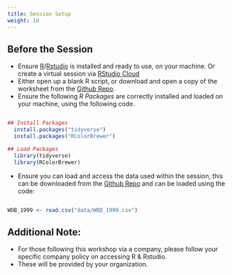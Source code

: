 ```yaml
---
title: Session Setup
weight: 10
---
```


## Before the Session 

* Ensure [R](<https://www.r-project.org/>)/[Rstudio](<https://rstudio.com/>) is installed and ready to use, on your machine. Or create a virtual session via [RStudio Cloud](<https://rstudio.cloud/>)
* Either open up a blank R script, or download and open a copy of the worksheet from the [Github Repo](<https://github.com/thomasjwise/dataviz_business>). 
* Ensure the following *R Packages* are correctly installed and loaded on your machine, using the following code. 

```r

## Install Packages 
  install.packages("tidyverse")
  install.packages("RColorBrewer")

## Load Packages 
  library(tidyverse)
  library(RColorBrewer)

```

* Ensure you can load and access the data used within the session, this can be downloaded from the [Github Repo](<https://github.com/thomasjwise/dataviz_business>) and can be loaded using the code: 

```r

WDB_1999 <- read.csv("data/WBD_1999.csv")

```

## Additional Note: 

* For those following this workshop via a company, please follow your specific company policy on accessing R & Rstudio. 
* These will be provided by your organization. 